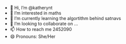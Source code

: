 - 👋 Hi, I’m @katherynt
- 👀 I’m interested in maths
- 🌱 I’m currently learning the algortithm behind satnavs
- 💞️ I’m looking to collaborate on ...
- 📫 How to reach me 2452090
- 😄 Pronouns: She/Her

<!---
katherynt/katherynt is a ✨ special ✨ repository because its `README.md` (this file) appears on your GitHub profile.
You can click the Preview link to take a look at your changes.
--->
